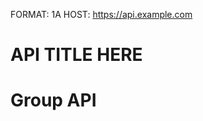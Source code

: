 FORMAT: 1A
HOST: https://api.example.com

# API TITLE HERE

# Group API
<!-- include(apis/tests.md) -->
